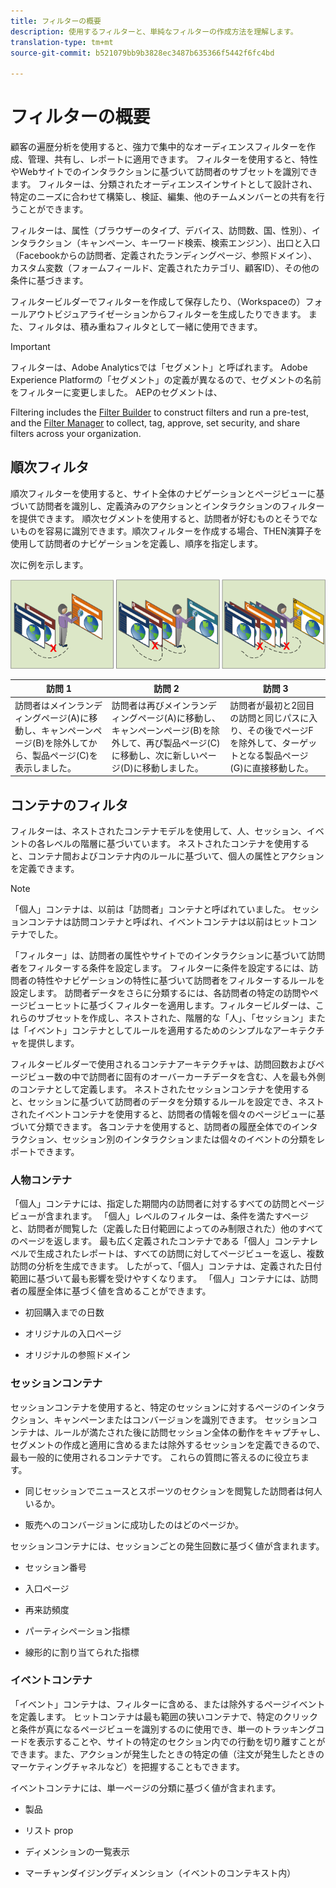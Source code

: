 ```yaml
---
title: フィルターの概要
description: 使用するフィルターと、単純なフィルターの作成方法を理解します。
translation-type: tm+mt
source-git-commit: b521079bb9b3828ec3487b635366f5442f6fc4bd

---
```



# フィルターの概要

顧客の遍歴分析を使用すると、強力で集中的なオーディエンスフィルターを作成、管理、共有し、レポートに適用できます。 フィルターを使用すると、特性やWebサイトでのインタラクションに基づいて訪問者のサブセットを識別できます。 フィルターは、分類されたオーディエンスインサイトとして設計され、特定のニーズに合わせて構築し、検証、編集、他のチームメンバーとの共有を行うことができます。

フィルターは、属性（ブラウザーのタイプ、デバイス、訪問数、国、性別）、インタラクション（キャンペーン、キーワード検索、検索エンジン）、出口と入口（Facebookからの訪問者、定義されたランディングページ、参照ドメイン）、カスタム変数（フォームフィールド、定義されたカテゴリ、顧客ID）、その他の条件に基づきます。

フィルタービルダーでフィルターを作成して保存したり、（Workspaceの）フォールアウトビジュアライゼーションからフィルターを生成したりできます。 また、フィルタは、積み重ねフィルタとして一緒に使用できます。

>[!IMPORTANT]
フィルターは、Adobe Analyticsでは「セグメント」と呼ばれます。 Adobe Experience Platformの「セグメント」の定義が異なるので、セグメントの名前をフィルターに変更しました。 AEPのセグメントは、

Filtering includes the [Filter Builder](/help/components/filters/create-filters.md) to construct filters and run a pre-test, and the [Filter Manager](/help/components/filters/manage-filters.md) to collect, tag, approve, set security, and share filters across your organization.

## 順次フィルタ

順次フィルターを使用すると、サイト全体のナビゲーションとページビューに基づいて訪問者を識別し、定義済みのアクションとインタラクションのフィルターを提供できます。 順次セグメントを使用すると、訪問者が好むものとそうでないものを容易に識別できます。順次フィルターを作成する場合、THEN演算子を使用して訪問者のナビゲーションを定義し、順序を指定します。

次に例を示します。

![](assets/sequential_fil.png)

| 訪問 1 | 訪問 2 | 訪問 3 |
|---|---|---|
| 訪問者はメインランディングページ(A)に移動し、キャンペーンページ(B)を除外してから、製品ページ(C)を表示しました。 | 訪問者は再びメインランディングページ(A)に移動し、キャンペーンページ(B)を除外して、再び製品ページ(C)に移動し、次に新しいページ(D)に移動しました。 | 訪問者が最初と2回目の訪問と同じパスに入り、その後でページFを除外して、ターゲットとなる製品ページ(G)に直接移動した。 |

## コンテナのフィルタ

フィルターは、ネストされたコンテナモデルを使用して、人、セッション、イベントの各レベルの階層に基づいています。 ネストされたコンテナを使用すると、コンテナ間およびコンテナ内のルールに基づいて、個人の属性とアクションを定義できます。

>[!NOTE]
>「個人」コンテナは、以前は「訪問者」コンテナと呼ばれていました。 セッションコンテナは訪問コンテナと呼ばれ、イベントコンテナは以前はヒットコンテナでした。

「フィルター」は、訪問者の属性やサイトでのインタラクションに基づいて訪問者をフィルターする条件を設定します。 フィルターに条件を設定するには、訪問者の特性やナビゲーションの特性に基づいて訪問者をフィルターするルールを設定します。 訪問者データをさらに分類するには、各訪問者の特定の訪問やページビューヒットに基づくフィルターを適用します。フィルタービルダーは、これらのサブセットを作成し、ネストされた、階層的な「人」、「セッション」または「イベント」コンテナとしてルールを適用するためのシンプルなアーキテクチャを提供します。

フィルタービルダーで使用されるコンテナアーキテクチャは、訪問回数およびページビュー数の中で訪問者に固有のオーバーカーチデータを含む、人を最も外側のコンテナとして定義します。 ネストされたセッションコンテナを使用すると、セッションに基づいて訪問者のデータを分類するルールを設定でき、ネストされたイベントコンテナを使用すると、訪問者の情報を個々のページビューに基づいて分類できます。 各コンテナを使用すると、訪問者の履歴全体でのインタラクション、セッション別のインタラクションまたは個々のイベントの分類をレポートできます。

### 人物コンテナ

「個人」コンテナには、指定した期間内の訪問者に対するすべての訪問とページビューが含まれます。 「個人」レベルのフィルターは、条件を満たすページと、訪問者が閲覧した（定義した日付範囲によってのみ制限された）他のすべてのページを返します。 最も広く定義されたコンテナである「個人」コンテナレベルで生成されたレポートは、すべての訪問に対してページビューを返し、複数訪問の分析を生成できます。 したがって、「個人」コンテナは、定義された日付範囲に基づいて最も影響を受けやすくなります。
「個人」コンテナには、訪問者の履歴全体に基づく値を含めることができます。

* 初回購入までの日数

* オリジナルの入口ページ

* オリジナルの参照ドメイン

### セッションコンテナ

セッションコンテナを使用すると、特定のセッションに対するページのインタラクション、キャンペーンまたはコンバージョンを識別できます。 セッションコンテナは、ルールが満たされた後に訪問セッション全体の動作をキャプチャし、セグメントの作成と適用に含めるまたは除外するセッションを定義できるので、最も一般的に使用されるコンテナです。 これらの質問に答えるのに役立ちます。

* 同じセッションでニュースとスポーツのセクションを閲覧した訪問者は何人いるか。

* 販売へのコンバージョンに成功したのはどのページか。

セッションコンテナには、セッションごとの発生回数に基づく値が含まれます。

* セッション番号

* 入口ページ

* 再来訪頻度

* パーティシペーション指標

* 線形的に割り当てられた指標

### イベントコンテナ

「イベント」コンテナは、フィルターに含める、または除外するページイベントを定義します。 ヒットコンテナは最も範囲の狭いコンテナで、特定のクリックと条件が真になるページビューを識別するのに使用でき、単一のトラッキングコードを表示することや、サイトの特定のセクション内での行動を切り離すことができます。また、アクションが発生したときの特定の値（注文が発生したときのマーケティングチャネルなど）を把握することもできます。

イベントコンテナには、単一ページの分類に基づく値が含まれます。

* 製品

* リスト prop

* ディメンションの一覧表示

* マーチャンダイジングディメンション（イベントのコンテキスト内）
